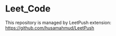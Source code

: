 # Leet_Code
This repository is managed by LeetPush extension:  https://github.com/husamahmud/LeetPush
